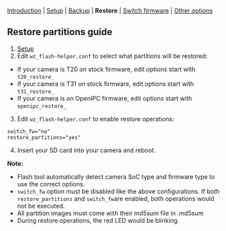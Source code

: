 [Introduction](README.md) | [Setup](README_setup.md) | [Backup](README_backup.md) | **Restore** | [Switch firmware](README_switch_fw.md) | [Other options](README_boot_img_next_boot.md)

## Restore partitions guide

1. [Setup](README_setup.md)
2. Edit `wz_flash-helper.conf` to select what partitions will be restored:
- If your camera is T20 on stock firmware, edit options start with `t20_restore_`
- If your camera is T31 on stock firmware, edit options start with `t31_restore_`
- If your camera is on OpenIPC firmware, edit options start with `openipc_restore_`
3. Edit `wz_flash-helper.conf` to enable restore operations:
```
switch_fw="no"
restore_partitions="yes"
```
4. Insert your SD card into your camera and reboot.


**Note:**
- Flash tool automatically detect camera SoC type and firmware type to use the correct options.
- `switch_fw` option must be disabled like the above configurations. If both `restore_partitions` and `switch_fw`are enabled, both operations would not be executed.
- All partition images must come with their md5sum file in <partition image>.md5sum
- During restore operations, the red LED would be blinking.
